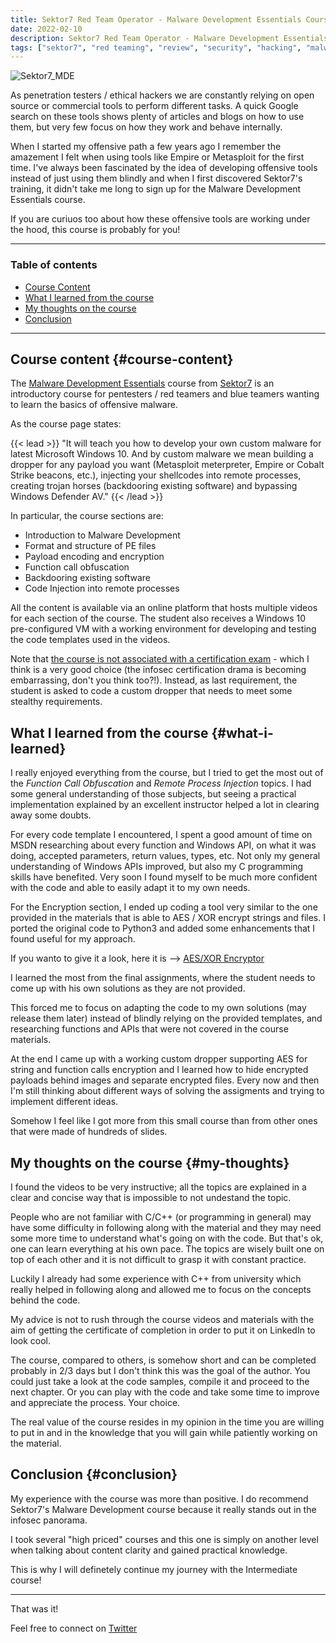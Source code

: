 ```yaml
---
title: Sektor7 Red Team Operator - Malware Development Essentials Course review
date: 2022-02-10
description: Sektor7 Red Team Operator - Malware Development Essentials Course review
tags: ["sektor7", "red teaming", "review", "security", "hacking", "malware development"]
---
```


![Sektor7_MDE](/img/sektor7_mde.png)

As penetration testers / ethical hackers we are constantly relying on open source or commercial tools to perform different tasks. A quick Google search on these tools shows plenty of articles and blogs on how to use them, but very few focus on how they work and behave internally. 

When I started my offensive path a few years ago I remember the amazement I felt when using tools like Empire or Metasploit for the first time. I've always been fascinated by the idea of developing offensive tools instead of just using them blindly and when I first discovered Sektor7's training, it didn't take me long to sign up for the Malware Development Essentials course. 

If you are curiuos too about how these offensive tools are working under the hood, this course is probably for you! 

---

### Table of contents

- [Course Content](#course-content)
- [What I learned from the course](#what-i-learned)
- [My thoughts on the course](#my-thoughts)
- [Conclusion](#conclusion)

---


## Course content {#course-content}

The [Malware Development Essentials](https://institute.sektor7.net/red-team-operator-malware-development-essentials) course from <u>Sektor7</u> is an introductory course for pentesters / red teamers and blue teamers wanting to learn the basics of offensive malware. 

As the course page states:

{{< lead >}}
"It will teach you how to develop your own custom malware for latest Microsoft Windows 10. And by custom malware we mean building a dropper for any payload you want (Metasploit meterpreter, Empire or Cobalt Strike beacons, etc.), injecting your shellcodes into remote processes, creating trojan horses (backdooring existing software) and bypassing Windows Defender AV."
{{< /lead >}}


In particular, the course sections are:

- Introduction to Malware Development
- Format and structure of PE files
- Payload encoding and encryption
- Function call obfuscation
- Backdooring existing software
- Code Injection into remote processes


All the content is available via an online platform that hosts multiple videos for each section of the course. 
The student also receives a Windows 10 pre-configured VM with a working environment for developing and testing the code templates used in the videos. 

Note that <u>the course is not associated with a certification exam</u> - which I think is a very good choice (the infosec certification drama is becoming embarrassing, don't you think too?!). 
Instead, as last requirement, the student is asked to code a custom dropper that needs to meet some stealthy requirements.   


## What I learned from the course {#what-i-learned}

I really enjoyed everything from the course, but I tried to get the most out of the <i>Function Call Obfuscation</i> and <i>Remote Process Injection</i> topics. I had some general understanding of those subjects, but seeing a practical implementation explained by an excellent instructor helped a lot in clearing away some doubts. 

For every code template I encountered, I spent a good amount of time on MSDN researching about every function and Windows API, on what it was doing, accepted parameters, return values, types, etc. 
Not only my general understanding of Windows APIs improved, but also my C programming skills have benefited. Very soon I found myself to be much more confident with the code and able to easily adapt it to my own needs. 

For the Encryption section, I ended up coding a tool very similar to the one provided in the materials that is able to AES / XOR encrypt strings and files. I ported the original code to Python3 and added some enhancements that I found useful for my approach.

If you wanto to give it a look, here it is --> 
[AES/XOR Encryptor](https://github.com/lafx0/AESXOR-Encryptor)

I learned the most from the final assignments, where the student needs to come up with his own solutions as they are not provided.

This forced me to focus on adapting the code to my own solutions (may release them later) instead of blindly relying on the provided templates, and researching functions and APIs that were not covered in the course materials.

At the end I came up with a working custom dropper supporting AES for string and function calls encryption and I learned how to hide encrypted payloads behind images and separate encrypted files. Every now and then I'm still thinking about different ways of solving the assigments and trying to implement different ideas. 

Somehow I feel like I got more from this small course than from other ones that were made of hundreds of slides. 


## My thoughts on the course {#my-thoughts}

I found the videos to be very instructive; all the topics are explained in a clear and concise way that is impossible to not undestand the topic. 

People who are not familiar with C/C++ (or programming in general) may have some difficulty in following along with the material and they may need some more time to understand what's going on with the code. But that's ok, one can learn everything at his own pace. The topics are wisely built one on top of each other and it is not difficult to grasp it with constant practice. 

Luckily I already had some experience with C++ from university which really helped in following along and allowed me to focus on the concepts behind the code.  

My advice is not to rush through the course videos and materials with the aim of getting the certificate of completion in order to put it on LinkedIn to look cool.

The course, compared to others, is somehow short and can be completed probably in 2/3 days but I don't think this was the goal of the author. You could just take a look at the code samples, compile it and proceed to the next chapter. Or you can play with the code and take some time to improve and appreciate the process. Your choice. 

The real value of the course resides in my opinion in the time you are willing to put in and in the knowledge that you will gain while patiently working on the material. 


## Conclusion {#conclusion}

My experience with the course was more than positive. I do recommend Sektor7's Malware Development course because it really stands out in the infosec panorama. 

I took several "high priced" courses and this one   is simply on another level when talking about content clarity and gained practical knowledge. 

This is why I will definetely continue my journey with the Intermediate course!

---


That was it! 

Feel free to connect on [Twitter](https://twitter.com/_lafx0)







